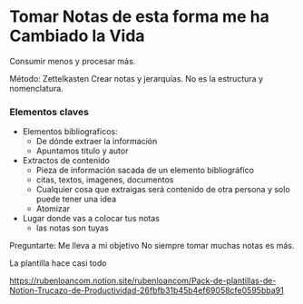 # Tomar Notas de esta forma me ha Cambiado la Vida

Consumir menos y procesar más.

Método: Zettelkasten
Crear notas y jerarquías.
No es la estructura y nomenclatura.


### Elementos claves
- Elementos bibliograficos: 
  - De dónde extraer la información
  - Apuntamos titulo y autor
- Extractos de contenido
  - Pieza de información sacada de un elemento bibliográfico
  - citas, textos, imagenes, documentos
  - Cualquier cosa que extraigas será contenido de otra persona y solo puede tener una idea
  - Atomizar
- Lugar donde vas a colocar tus notas
  - las notas son tuyas


Preguntarte: Me lleva a mi objetivo
No siempre tomar muchas notas es más.

La plantilla hace casi todo

https://rubenloancom.notion.site/rubenloancom/Pack-de-plantillas-de-Notion-Trucazo-de-Productividad-26fbfb31b45b4ef69058cfe0595bba91
